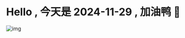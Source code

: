 
# Hello , 今天是 2024-11-29 , 加油鸭 🤭

![img](https://v1.jinrishici.com/all.svg?font-size=18&spacing=4)

